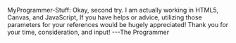 MyProgrammer-Stuff:
Okay, second try. I am actually working in HTML5, Canvas, and JavaScript, If you have helps or advice,
utilizing those parameters for your references would be hugely appreciated!
Thank you for your time, consideration, and input!
---The Programmer
